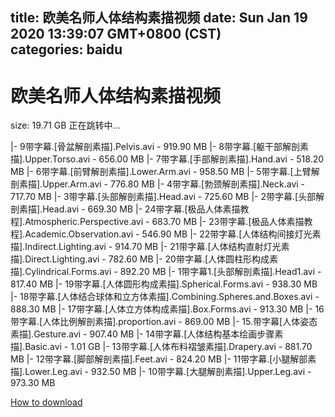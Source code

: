 
title: 欧美名师人体结构素描视频
date: Sun Jan 19 2020 13:39:07 GMT+0800 (CST)    
categories: baidu
---

# 欧美名师人体结构素描视频
size: 19.71 GB
 正在跳转中...
 
|- 9带字幕.[骨盆解剖素描].Pelvis.avi - 919.90 MB
|- 8带字幕.[躯干部解剖素描].Upper.Torso.avi - 656.00 MB
|- 7带字幕.[手部解剖素描].Hand.avi - 518.20 MB
|- 6带字幕.[前臂解剖素描].Lower.Arm.avi - 958.50 MB
|- 5带字幕.[上臂解剖素描].Upper.Arm.avi - 776.80 MB
|- 4带字幕.[勃颈解剖素描].Neck.avi - 717.70 MB
|- 3带字幕.[头部解剖素描].Head.avi - 725.60 MB
|- 2带字幕.[头部解剖素描].Head.avi - 669.30 MB
|- 24带字幕.[极品人体素描教程].Atmospheric.Perspective.avi - 683.70 MB
|- 23带字幕.[极品人体素描教程].Academic.Observation.avi - 546.90 MB
|- 22带字幕.[人体结构间接灯光素描].Indirect.Lighting.avi - 914.70 MB
|- 21带字幕.[人体结构直射灯光素描].Direct.Lighting.avi - 782.60 MB
|- 20带字幕.[人体圆柱形构成素描].Cylindrical.Forms.avi - 892.20 MB
|- 1带字幕1.[头部解剖素描].Head1.avi - 817.40 MB
|- 19带字幕.[人体圆形构成素描].Spherical.Forms.avi - 938.30 MB
|- 18带字幕.[人体结合球体和立方体素描].Combining.Spheres.and.Boxes.avi - 888.30 MB
|- 17带字幕.[人体立方体构成素描].Box.Forms.avi - 913.30 MB
|- 16带字幕.[人体比例解剖素描].proportion.avi - 869.00 MB
|- 15.带字幕[人体姿态素描].Gesture.avi - 907.40 MB
|- 14带字幕.[人体结构基本绘画步骤素描].Basic.avi - 1.01 GB
|- 13带字幕.[人体布料褶皱素描].Drapery.avi - 881.70 MB
|- 12带字幕.[脚部解剖素描].Feet.avi - 824.20 MB
|- 11带字幕.[小腿解部素描].Lower.Leg.avi - 932.50 MB
|- 10带字幕.[大腿解剖素描].Upper.Leg.avi - 973.30 MB

[How to download](https://bpcam.bemobtrk.com/go/2ceec3aa-1ca2-46d6-b9ff-aaa5c184517c?jno=1549)